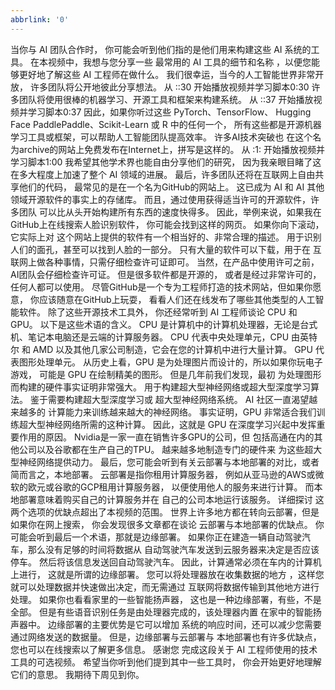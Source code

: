 ```yaml
---
abbrlink: '0'
---
```

当你与 AI 团队合作时， 你可能会听到他们指的是他们用来构建这些 AI 系统的工具。 在本视频中，我想与您分享一些 最常用的 AI 工具的细节和名称 ，以便您能够更好地了解这些 AI 工程师在做什么。 我们很幸运，当今的人工智能世界非常开放， 许多团队将公开地彼此分享想法。
从 ::30 开始播放视频并学习脚本0:30
许多团队将使用很棒的机器学习、开源工具和框架来构建系统。
从 ::37 开始播放视频并学习脚本0:37
因此，如果你听过这些 PyTorch、TensorFlow、 Hugging Face PaddlePaddle、Scikit-Learn 或 R 中的任何一个， 所有这些都是开源机器学习工具或框架，可以帮助人工智能团队提高效率。 许多AI技术突破也 在这个名为archive的网站上免费发布在Internet上，拼写是这样的。
从 :1: 开始播放视频并学习脚本1:00
我希望其他学术界也能自由分享他们的研究， 因为我亲眼目睹了这在多大程度上加速了整个 AI 领域的进展。 最后，许多团队还将在互联网上自由共享他们的代码， 最常见的是在一个名为GitHub的网站上。 这已成为 AI 和 AI 其他领域开源软件的事实上的存储库。 而且，通过使用获得适当许可的开源软件，许多团队 可以比从头开始构建所有东西的速度快得多。 因此，举例来说，如果我在 GitHub上在线搜索人脸识别软件， 你可能会找到这样的网页。 如果你向下滚动，它实际上对 这个网站上提供的软件有一个相当好的、非常合理的描述。 用于识别人们的面孔，甚至可以找到人脸的一部分。 只有大量的软件可以下载，用于在 互联网上做各种事情，只需仔细检查许可证即可。 当然，在产品中使用许可之前，AI团队会仔细检查许可证。 但是很多软件都是开源的， 或者是经过非常许可的，任何人都可以使用。 尽管GitHub是一个专为工程师打造的技术网站，但如果你愿意， 你应该随意在GitHub上玩耍， 看看人们还在线发布了哪些其他类型的人工智能软件。 除了这些开源技术工具外， 你还经常听到 AI 工程师谈论 CPU 和 GPU。 以下是这些术语的含义。 CPU 是计算机中的计算机处理器，无论是台式 机、笔记本电脑还是云端的计算服务器。 CPU 代表中央处理单元，CPU 由英特尔 和 AMD 以及其他几家公司制造，它会在您的计算机中进行大量计算。 GPU 代表图形处理单元。 从历史上看，GPU 是为处理图片而设计的，所以如果你玩电子游戏， 可能是 GPU 在绘制精美的图形。 但是几年前我们发现，最初 为处理图形而构建的硬件事实证明非常强大。 用于构建超大型神经网络或超大型深度学习算法。 鉴于需要构建超大型深度学习或 超大型神经网络系统。 AI 社区一直渴望越来越多的 计算能力来训练越来越大的神经网络。 事实证明，GPU 非常适合我们训练超大型神经网络所需的这种计算。 因此，这就是 GPU 在深度学习兴起中发挥重要作用的原因。 Nvidia是一家一直在销售许多GPU的公司，但 包括高通在内的其他公司以及谷歌都在生产自己的TPU。 越来越多地制造专门的硬件来 为这些超大型神经网络提供动力。 最后，您可能会听到有关云部署与本地部署的对比，或者 简而言之，本地部署。 云部署是指你租用计算服务器， 例如从亚马逊的AWS或微软的欧元或谷歌的GCP租用计算服务器， 以便使用他人的服务来进行计算。 而本地部署意味着购买自己的计算服务并在 自己的公司本地运行该服务。 详细探讨 这两个选项的优缺点超出了本视频的范围。 世界上许多地方都在转向云部署，但是如果你在网上搜索， 你会发现很多文章都在谈论 云部署与本地部署的优缺点。 你可能会听到最后一个术语，那就是边缘部署。 如果你正在建造一辆自动驾驶汽车，那么没有足够的时间将数据从 自动驾驶汽车发送到云服务器来决定是否应该停车。 然后将该信息发送回自动驾驶汽车。 因此，计算通常必须在车内的计算机上进行， 这就是所谓的边缘部署。 您可以将处理器放在收集数据的地方 ，这样您就可以处理数据并快速做出决定，而无需通过 互联网将数据传输到其他地方进行处理。 如果你也看看家里的一些智能扬声器， 这也是一种边缘部署，有些，不是全部。 但是有些语音识别任务是由处理器完成的，该处理器内置 在家中的智能扬声器中。 边缘部署的主要优势是它可以增加 系统的响应时间，还可以减少您需要通过网络发送的数据量。 但是，边缘部署与云部署与 本地部署也有许多优缺点，您也可以在线搜索以了解更多信息。 感谢您 完成这段关于 AI 工程师使用的技术工具的可选视频。 希望当你听到他们提到其中一些工具时， 你会开始更好地理解它们的意思。 我期待下周见到你。
